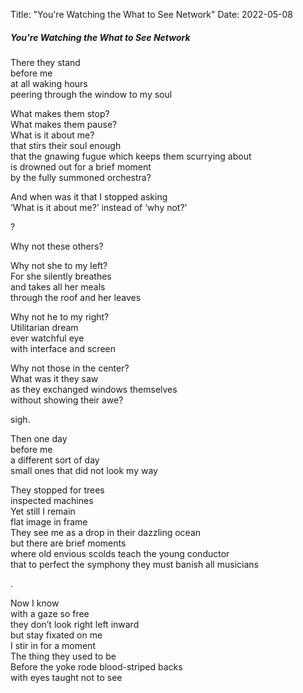 Title: "You're Watching the What to See Network"
Date: 2022-05-08

##### You're Watching the What to See Network

There they stand  
before me  
at all waking hours  
peering through the window to my soul  
  
What makes them stop?  
What makes them pause?  
What is it about me?  
that stirs their soul enough  
that the gnawing fugue which keeps them scurrying about  
is drowned out for a brief moment  
by the fully summoned orchestra?  
  
And when was it that I stopped asking  
‘What is it about me?’ instead of ‘why not?’  
  
?  
  
Why not these others?
  
Why not she to my left?  
For she silently breathes  
and takes all her meals  
through the roof and her leaves  
  
Why not he to my right?  
Utilitarian dream  
ever watchful eye  
with interface and screen  
  
Why not those in the center?  
What was it they saw  
as they exchanged windows themselves  
without showing their awe?  
  
sigh.  
  
Then one day  
before me  
a different sort of day  
small ones that did not look my way  
  
They stopped for trees  
inspected machines  
Yet still I remain  
flat image in frame  
They see me as a drop in their dazzling ocean  
but there are brief moments  
where old envious scolds teach the young conductor  
that to perfect the symphony they must banish all musicians  
  
.  
  
Now I know  
with a gaze so free  
they don’t look right left inward  
but stay fixated on me  
I stir in for a moment  
The thing they used to be  
Before the yoke rode blood-striped backs  
with eyes taught not to see  
